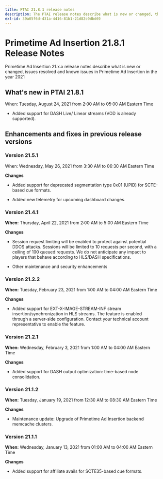 ```yaml
---
title: PTAI 21.8.1 release notes
description: The PTAI release notes describe what is new or changed, the resolved and known issues in Primetime Ad Insertion in the year 2021.
exl-id: 39a05f6d-431a-4416-81b1-21d82c0dbd69
---
```

# Primetime Ad Insertion 21.8.1 Release Notes

Primetime Ad Insertion 21.x.x release notes describe what is new or changed, issues resolved and known issues in Primetime Ad Insertion in the year 2021

<!---
Primetime Ad Insertion 21.9.1
When: Tuesday, September 7, 2021 from 02:30 AM to 05:30 AM EASTERN









What:  Primetime Ad Insertion 21.9.1

When:  Tuesday, September 7, 2021 from 02:30 AM to 05:30 AM Eastern Time

Changes:

* Updates to infrastructure components behind PTAI’s mediation and reporting components (Primetime Ads GUI)
-->

## What's new in PTAI 21.8.1

When: Tuesday, August 24, 2021 from 2:00 AM to 05:00 AM Eastern Time

* Added support for DASH Live/ Linear streams (VOD is already supported).

## Enhancements and fixes in previous release versions

### Version 21.5.1

When:  Wednesday, May 26, 2021 from 3:30 AM to 06:30 AM Eastern Time

**Changes**

* Added support for deprecated segmentation type 0x01 (UPID) for SCTE-based cue formats.

* Added new telemetry for upcoming dashboard changes.

### Version 21.4.1

**When:** Thursday, April 22, 2021 from 2:00 AM to 5:00 AM Eastern Time

**Changes**

* Session request limiting will be enabled to protect against potential DDOS attacks. Sessions will be limited to 10 requests per second, with a ceiling of 100 queued requests. We do not anticipate any impact to players that behave according to HLS/DASH specifications.

* Other maintenance and security enhancements

### Version 21.2.2

**When:** Tuesday, February 23, 2021 from 1:00 AM to 04:00 AM Eastern Time

**Changes**

* Added support for EXT-X-IMAGE-STREAM-INF stream insertion/synchronization in HLS streams. The feature is enabled through a server-side configuration. Contact your technical account representative to enable the feature.

### Version 21.2.1

**When:** Wednesday, February 3, 2021 from 1:00 AM to 04:00 AM Eastern Time

**Changes**

* Added support for DASH output optimization: time-based node consolidation.

### Version 21.1.2

**When:** Tuesday, January 19, 2021 from 12:30 AM to 08:30 AM Eastern Time

**Changes**

* Maintenance update: Upgrade of Primetime Ad Insertion backend memcache clusters.

### Version 21.1.1

**When:** Wednesday, January 13, 2021 from 01:00 AM to 04:00 AM Eastern Time

**Changes**

* Added support for affiliate avails for SCTE35-based cue formats.
